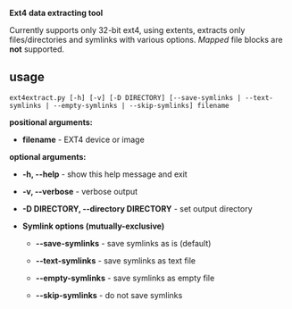 **Ext4 data extracting tool**

Currently supports only 32-bit ext4, using extents, extracts only files/directories and symlinks with various options.
*Mapped* file blocks are **not** supported.

usage
-----

`ext4extract.py [-h] [-v] [-D DIRECTORY]
                      [--save-symlinks | --text-symlinks | --empty-symlinks | --skip-symlinks]
                      filename`

**positional arguments:**

* **filename** - EXT4 device or image

**optional arguments:**

* **-h, --help** - show this help message and exit

* **-v, --verbose** - verbose output

* **-D DIRECTORY, --directory DIRECTORY** - set output directory

* **Symlink options (mutually-exclusive)**

  * **--save-symlinks** - save symlinks as is (default)

  * **--text-symlinks** - save symlinks as text file

  * **--empty-symlinks** - save symlinks as empty file

  * **--skip-symlinks** - do not save symlinks